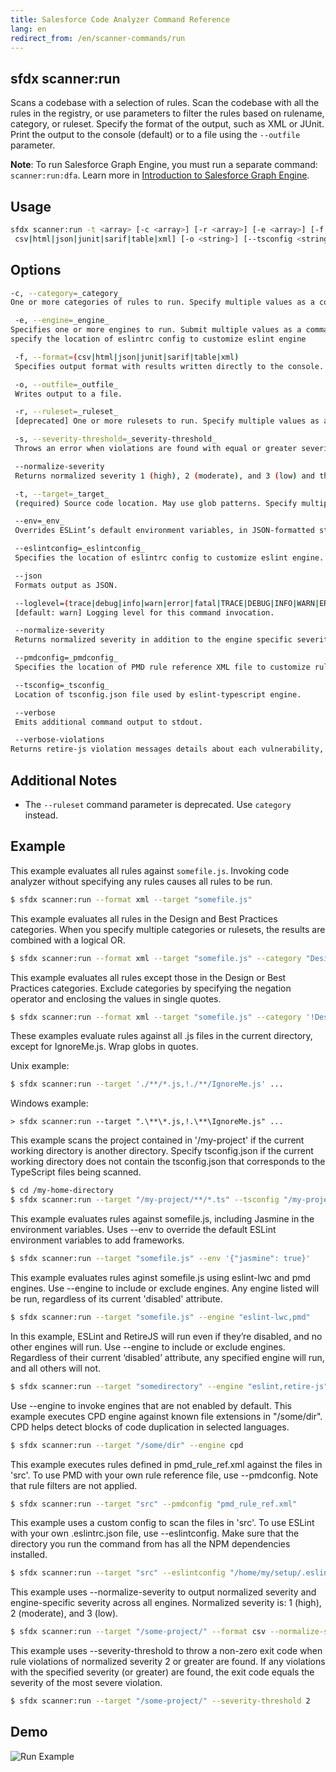 ```yaml
---
title: Salesforce Code Analyzer Command Reference
lang: en
redirect_from: /en/scanner-commands/run
---
```


## sfdx scanner:run

Scans a codebase with a selection of rules. Scan the codebase with all the rules in the registry, or use parameters to filter the rules based on rulename, category, or ruleset. Specify the format of the output, such as XML or JUnit. Print the output to the console (default) or to a file using the ```--outfile``` parameter. 

**Note**: To run Salesforce Graph Engine, you must run a separate command: `scanner:run:dfa`. Learn more in [Introduction to Salesforce Graph Engine](./en/v3.x/salesforce-graph-engine/introduction/).


## Usage

```bash
sfdx scanner:run -t <array> [-c <array>] [-r <array>] [-e <array>] [-f 
 csv|html|json|junit|sarif|table|xml] [-o <string>] [--tsconfig <string>] [--eslintconfig <string>] [--pmdconfig <string>] [--env <string>] [-s <integer> | undefined | [-v | --json]] [--normalize-severity] [--verbose] [--loglevel trace|debug|info|warn|error|fatal|TRACE|DEBUG|INFO|WARN|ERROR|FATAL]
```
  
## Options

```bash
-c, --category=_category_
One or more categories of rules to run. Specify multiple values as a comma-separated list.

 -e, --engine=_engine_
Specifies one or more engines to run. Submit multiple values as a comma-separated list.
specify the location of eslintrc config to customize eslint engine

 -f, --format=(csv|html|json|junit|sarif|table|xml)
 Specifies output format with results written directly to the console.

 -o, --outfile=_outfile_
 Writes output to a file.

 -r, --ruleset=_ruleset_
 [deprecated] One or more rulesets to run. Specify multiple values as a comma-separated list.

 -s, --severity-threshold=_severity-threshold_
 Throws an error when violations are found with equal or greater severity than the provided value. –normalize-severity is invoked and severity levels are reset to the baseline. Normalized severity values are: 1 (high), 2 (moderate), and 3 (low). Exit code is the most severe violation.

 --normalize-severity
 Returns normalized severity 1 (high), 2 (moderate), and 3 (low) and the engine-specific severity. For the html option, the normalized severity is displayed instead of the engine severity.

 -t, --target=_target_
 (required) Source code location. May use glob patterns. Specify multiple values as a comma-separated list.

 --env=_env_
 Overrides ESLint’s default environment variables, in JSON-formatted string.

 --eslintconfig=_eslintconfig_
 Specifies the location of eslintrc config to customize eslint engine.

 --json
 Formats output as JSON.

 --loglevel=(trace|debug|info|warn|error|fatal|TRACE|DEBUG|INFO|WARN|ERROR|FATAL)
 [default: warn] Logging level for this command invocation.

 --normalize-severity
 Returns normalized severity in addition to the engine specific severity. Normalized severity is: 1 (high), 2 (moderate), and 3 (low).

 --pmdconfig=_pmdconfig_
 Specifies the location of PMD rule reference XML file to customize rule selection.

 --tsconfig=_tsconfig_
 Location of tsconfig.json file used by eslint-typescript engine.

 --verbose
 Emits additional command output to stdout.

 --verbose-violations
Returns retire-js violation messages details about each vulnerability, including summary, Common Vulnerabilities and Exposures (CVE), and URLs.

```

## Additional Notes

- The ```--ruleset``` command parameter is deprecated. Use ```category``` instead.
  
## Example

This example evaluates all rules against ```somefile.js```. Invoking code analyzer without specifying any rules causes all rules to be run.

```bash
$ sfdx scanner:run --format xml --target "somefile.js"
```

This example evaluates all rules in the Design and Best Practices categories. When you specify multiple categories or rulesets, the results are combined with a logical OR.

```bash
$ sfdx scanner:run --format xml --target "somefile.js" --category "Design,Best Practices"
```

This example evaluates all rules except those in the Design or Best Practices categories. Exclude categories by specifying the negation operator and enclosing the values in single quotes.
```bash
$ sfdx scanner:run --format xml --target "somefile.js" --category '!Design,!Best Practices'
```

These examples evaluate rules against all .js files in the current directory, except for IgnoreMe.js. Wrap globs in quotes. 

Unix example:
```bash
$ sfdx scanner:run --target './**/*.js,!./**/IgnoreMe.js' ...
````
Windows example:
```DOS
> sfdx scanner:run --target ".\**\*.js,!.\**\IgnoreMe.js" ...
```

This example scans the project contained in '/my-project' if the current working directory is another directory. Specify tsconfig.json if the current working directory does not contain the tsconfig.json that corresponds to the TypeScript files being scanned.
```bash
$ cd /my-home-directory
$ sfdx scanner:run --target "/my-project/**/*.ts" --tsconfig "/my-project/tsconfig.json"
```

This example evaluates rules against somefile.js, including Jasmine in the environment variables. Uses --env to override the default ESLint environment variables to add frameworks.

```bash
$ sfdx scanner:run --target "somefile.js" --env '{"jasmine": true}'
```

This example evaluates rules aginst somefile.js using eslint-lwc and pmd engines. Use --engine to include or exclude engines. Any engine listed will be run, regardless of its current 'disabled' attribute.

```bash
$ sfdx scanner:run --target "somefile.js" --engine "eslint-lwc,pmd"
```

In this example, ESLint and RetireJS will run even if they’re disabled, and no other engines will run. Use --engine to include or exclude engines. Regardless of their current ‘disabled’ attribute, any specified engine will run, and all others will not. 
```bash
$ sfdx scanner:run --target "somedirectory" --engine "eslint,retire-js"
```

Use --engine to invoke engines that are not enabled by default.
This example executes CPD engine against known file extensions in "/some/dir". CPD helps detect blocks of code duplication in selected languages.

```bash
$ sfdx scanner:run --target "/some/dir" --engine cpd
 ```
 
This example executes rules defined in pmd_rule_ref.xml against the files in 'src'. To use PMD with your own rule reference file, use --pmdconfig. Note that rule filters are not applied.

```bash
$ sfdx scanner:run --target "src" --pmdconfig "pmd_rule_ref.xml"
```

This example uses a custom config to scan the files in 'src'. To use ESLint with your own .eslintrc.json file, use --eslintconfig. Make sure that the directory you run the command from has all the NPM dependencies installed.

```bash
$ sfdx scanner:run --target "src" --eslintconfig "/home/my/setup/.eslintrc.json"
```

This example uses --normalize-severity to output normalized severity and engine-specific severity across all engines. Normalized severity is: 1 (high), 2 (moderate), and 3 (low). 

```bash
$ sfdx scanner:run --target "/some-project/" --format csv --normalize-severity
```

This example uses --severity-threshold to throw a non-zero exit code when rule violations of normalized severity 2 or greater are found. If any violations with the specified severity (or greater) are found, the exit code equals the severity of the most severe violation.

```bash
$ sfdx scanner:run --target "/some-project/" --severity-threshold 2
```

## Demo
![Run Example](./assets/images/run.gif)
